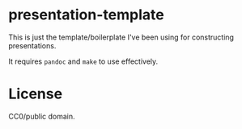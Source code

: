 # presentation-template

This is just the template/boilerplate I've been using for constructing
presentations.

It requires `pandoc` and `make` to use effectively.

# License

CC0/public domain.
